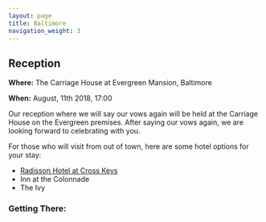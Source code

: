 ```yaml
---
layout: page
title: Baltimore
navigation_weight: 3
---
```


## Reception ##
**Where:** The Carriage House at Evergreen Mansion, Baltimore

**When:** August, 11th 2018, 17:00

Our reception where we will say our vows again will be held at the Carriage House on the Evergreen premises. After saying our vows again, we are looking forward to celebrating with you.

For those who will visit from out of town, here are some hotel options for your stay:
* [Radisson Hotel at Cross Keys](https://www.radisson.com/baltimore-hotel-md-21210/mdbaltim)
* Inn at the Colonnade
* The Ivy

### Getting There: ###